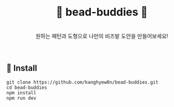 <br/>

<h1 align="center">🔴 bead-buddies 🔴</h1>
<p align="center">
  <br/>원하는 패턴과 도형으로 나만의 비즈발 도안을 만들어보세요!<br/>
    
<br/>
<br/>

## 🔩 Install
```
git clone https://github.com/kanghyew0n/bead-buddies.git
cd bead-buddies
npm install
npm run dev
```



